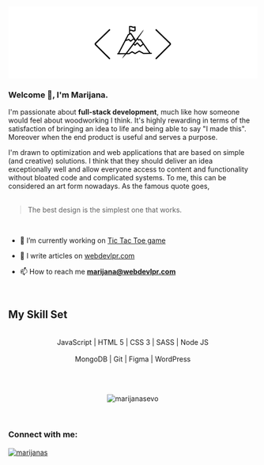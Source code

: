 <p align="center"><img align="center" src="./webdevlpr-logo.png"></p>



<h3>Welcome 👋, I'm Marijana.</h3> 

<p>I'm passionate about <b>full-stack development</b>, much like how someone would feel about woodworking I think. It's highly rewarding in terms of the satisfaction of bringing an idea to life and being able to say "I made this". Moreover when the end product is useful and serves a purpose.</p>

<p>I'm drawn to optimization and web applications that are based on simple (and creative) solutions. I think that they should deliver an idea exceptionally well and allow everyone access to content and functionality without bloated code and complicated systems. To me, this can be considered an art form nowadays. As the famous quote goes, <br><br>
  <blockquote>The best design is the simplest one that works.</blockquote>
</p>



<br>

- 🔭 I’m currently working on [Tic Tac Toe game](https://github.com/marijanasevo/Tic-Tac-Toe-game)

- 📝 I write articles on [webdevlpr.com](webdevlpr.com)

- 📫 How to reach me **marijana@webdevlpr.com**


<br>

## My Skill Set

<br>
<div align="center" dir="auto">  
<div dir="auto">JavaScript | HTML 5 | CSS 3 | SASS | Node JS</div> 
<br>
<div dir="auto">MongoDB | Git | Figma | WordPress</div>
</div>

<br><br>

<p align="center"><img align="center" src="https://github-readme-streak-stats.herokuapp.com/?user=marijanasevo&" alt="marijanasevo" /></p>

<br>

<h3 align="left">Connect with me:</h3>
<p align="left">
<a href="https://linkedin.com/in/marijanas" target="blank"><img align="center" src="https://raw.githubusercontent.com/rahuldkjain/github-profile-readme-generator/master/src/images/icons/Social/linked-in-alt.svg" alt="marijanas" height="30" width="40" /></a>
</p>
